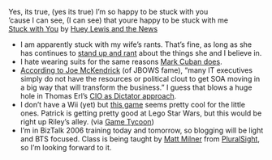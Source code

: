 Yes, its true, (yes its true) I’m so happy to be stuck with you\
’cause I can see, (I can see) that youre happy to be stuck with me\
[Stuck with
You](http://play.rhapsody.com/hueylewisandthenews/fore/stuckwithyou) by
[Huey Lewis and the
News](http://en.wikipedia.org/wiki/Huey_Lewis_and_The_News)

-   I am apparently stuck with my wife’s rants. That’s fine, as long as
    she has continues to [stand up and
    rant](http://techiewife.spaces.live.com/Blog/cns!3DAECC033B88329C!624.entry)
    about the things she and I believe in.
-   I hate wearing suits for the same reasons [Mark Cuban
    does](http://www.blogmaverick.com/2007/01/16/why-i-dont-wear-a-suit-and-cant-figure-out-why-anyone-does/).
-   [According to Joe
    McKendrick](http://blogs.zdnet.com/service-oriented/?p=799) (of
    JBOWS fame), “many IT executives simply do not have the resources or
    political clout to get SOA moving in a big way that will transform
    the business.” I guess that blows a huge hole in Thomas Erl’s [CIO
    as Dictator
    approach](http://devhawk.net/2006/09/27/thoughts-on-the-soa-workshop/).
-   I don’t have a Wii (yet) but [this
    game](http://www.next-gen.biz/index.php?option=com_content&task=view&id=4547&Itemid=2)
    seems pretty cool for the little ones. Patrick is getting pretty
    good at Lego Star Wars, but this would be right up Riley’s alley.
    (via [Game
    Tycoon](http://www.edery.org/2007/01/articles-of-interest-76/))
-   I’m in BizTalk 2006 training today and tomorrow, so blogging will be
    light and BTS focused. Class is being taught by [Matt
    Milner](http://pluralsight.com/blogs/matt/) from
    [PluralSight](http://pluralsight.com/), so I’m looking forward to
    it.

